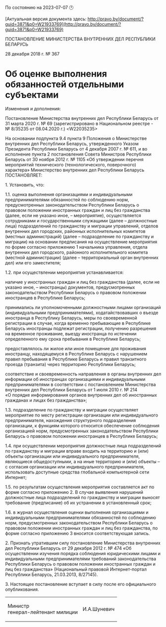 По состоянию на 2023-07-07 &#x1F550;

[Актуальная версия документа здесь: http://pravo.by/document/?guid=3871&p0=W21933769](http://pravo.by/document/?guid=3871&p0=W21933769)

<p>ПОСТАНОВЛЕНИЕ МИНИСТЕРСТВА ВНУТРЕННИХ ДЕЛ РЕСПУБЛИКИ БЕЛАРУСЬ</p>
<p>28 декабря 2018 г. № 367</p>
<h1>Об оценке выполнения обязанностей отдельными субъектами</h1>
<p>Изменения и дополнения:</p>
<p>Постановление Министерства внутренних дел Республики Беларусь от 31 марта 2020 г. № 69 (зарегистрировано в Национальном реестре - № 8/35235 от 08.04.2020 г.) &lt;W22035235&gt;</p>
<p></p>
<p>На основании подпункта 9.4 пункта 9 Положения о Министерстве внутренних дел Республики Беларусь, утвержденного Указом Президента Республики Беларусь от 4 декабря 2007 г. № 611, и во исполнение пункта 2 постановления Совета Министров Республики Беларусь от 30 ноября 2012 г. № 1105 «Об утверждении перечня мероприятий технического (технологического, поверочного) характера» Министерство внутренних дел Республики Беларусь ПОСТАНОВЛЯЕТ:</p>
<p>1. Установить, что:</p>
<p>1.1. оценка выполнения организациями и индивидуальными предпринимателями обязанностей по соблюдению норм, предусмотренных законодательством Республики Беларусь о правовом положении иностранных граждан и лиц без гражданства (далее, если не указано иное, – мероприятие), осуществляется сотрудниками и государственными служащими (далее – должностные лица) подразделений по гражданству и миграции управлений, отделов внутренних дел городских, районных исполнительных комитетов (местных администраций) (далее – подразделение по гражданству и миграции) на основании предписания на осуществление мероприятия по форме согласно приложению 1 начальника управления, отдела внутренних дел городского, районного исполнительного комитета (местной администрации) (далее – территориальный орган внутренних дел) или его заместителя;</p>
<p>1.2. при осуществлении мероприятия устанавливается:</p>
<p>наличие у иностранных граждан и лиц без гражданства (далее, если не указано иное, – иностранцы) документов, предусмотренных законодательством Республики Беларусь о правовом положении иностранцев в Республике Беларусь;</p>
<p>принимались ли уполномоченными должностными лицами организаций (индивидуальными предпринимателями), ходатайствовавших о въезде иностранца в Республику Беларусь, меры по своевременной регистрации в случае, когда временно пребывающие в Республике Беларусь иностранцы подлежат регистрации, получению разрешения на временное проживание, выезду иностранца по истечении определенного ему срока пребывания в Республике Беларусь;</p>
<p>предоставлялось ли жилое или иное помещение для проживания иностранцу, находящемуся в Республике Беларусь с нарушением правил пребывания в Республике Беларусь и правил транзитного проезда (транзита) через территорию Республики Беларусь;</p>
<p>соответствие и своевременность направления в органы внутренних дел информации об иностранцах организациями и индивидуальными предпринимателями в соответствии с постановлением Министерства внутренних дел Республики Беларусь от 1 июля 2010 г. № 214 «О порядке информирования органов внутренних дел об иностранных гражданах и лицах без гражданства»;</p>
<p>1.3. подразделение по гражданству и миграции осуществляет мероприятие по месту регистрации организации или индивидуального предпринимателя, нахождения структурного подразделения организации, к функциям которого относится обеспечение соблюдения организацией норм, предусмотренных законодательством Республики Беларусь о правовом положении иностранцев в Республике Беларусь;</p>
<p>1.4. при осуществлении мероприятия должностные лица подразделений по гражданству и миграции вправе входить на территорию и (или) объекты организации или индивидуального предпринимателя, являющиеся общедоступными, а на иные территорию и (или) объекты – с согласия организации или индивидуального предпринимателя, использовать доступные средства глобальной компьютерной сети Интернет;</p>
<p>1.5. по результатам осуществления мероприятия составляется акт по форме согласно приложению 2. В случае выявления нарушений должностные лица подразделений по гражданству и миграции выносят требование (предписание) об их устранении в установленный срок;</p>
<p>1.6. в журнал осуществления оценки выполнения организациями и индивидуальными предпринимателями обязанностей по соблюдению норм, предусмотренных законодательством Республики Беларусь о правовом положении иностранных граждан и лиц без гражданства, по форме согласно приложению 3 вносится соответствующая запись.</p>
<p>2. Признать утратившим силу постановление Министерства внутренних дел Республики Беларусь от 29 декабря 2012 г. № 474 «Об осуществлении изучения порядка соблюдения юридическими лицами и индивидуальными предпринимателями требований законодательства Республики Беларусь о правовом положении иностранных граждан и лиц без гражданства» (Национальный правовой Интернет-портал Республики Беларусь, 21.03.2013, 8/27145).</p>
<p>3. Настоящее постановление вступает в силу после его официального опубликования.</p>
<p></p>
<table><tr>
<td><p>Министр<br>генерал-лейтенант милиции</p></td>
<td><p>И.А.Шуневич</p></td>
</tr></table>
<p></p>